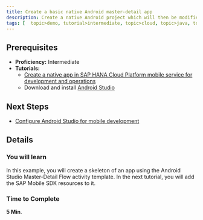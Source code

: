 ```yaml
---
title: Create a basic native Android master-detail app
description: Create a native Android project which will then be modified with the SAP Mobile SDK
tags: [  topic>demo, tutorial>intermediate, topic>cloud, topic>java, topic>mobile ]
---
```

## Prerequisites  
 - **Proficiency:** Intermediate
 - **Tutorials:** 
   - [Create a native app in SAP HANA Cloud Platform mobile service for development and operations](http://go.sap.com/developer/tutorials/hcpdo-create-native-app.html)
   - Download and install [Android Studio](https://developer.android.com/studio/index.html)

## Next Steps
 - [Configure Android Studio for mobile development](http://go.sap.com/developer/tutorials/hcpdo-android-sdk-setup.html)

## Details
### You will learn  
In this example, you will create a skeleton of an app using the Android Studio Master-Detail Flow activity template. In the next tutorial, you will add the SAP Mobile SDK resources to it. 


### Time to Complete
**5 Min**.
